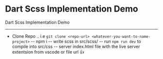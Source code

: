 # Dart Scss Implementation Demo
 Dart Scss Implementation Demo
 ___
 
 
 - Clone Repo .. i.e `git clone <repo-url> <whatever-you-want-to-name-project>`
  -- npm i
  -- write scss in src/scss/
  -- run `npm run dev` to compile into src/css
  -- server index.html file with the live server extentsion from vscode or file url 👍

